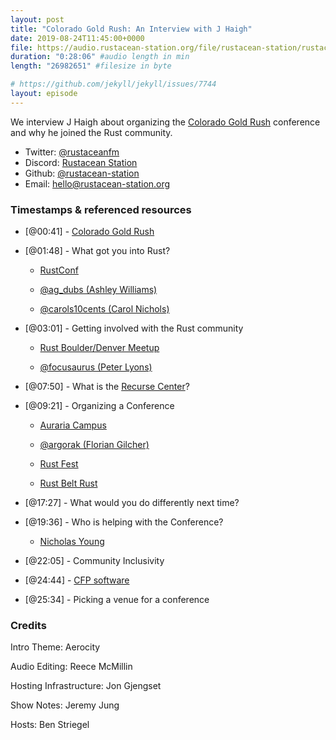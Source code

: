 ```yaml
---
layout: post
title: "Colorado Gold Rush: An Interview with J Haigh"
date: 2019-08-24T11:45:00+0000
file: https://audio.rustacean-station.org/file/rustacean-station/rustacean-station-e002-colorado-gold-rust.mp3
duration: "0:28:06" #audio length in min
length: "26982651" #filesize in byte

# https://github.com/jekyll/jekyll/issues/7744
layout: episode
---
```


We interview J Haigh about organizing the [Colorado Gold Rush](https://www.cogoldrust.com/) conference and why he joined the Rust community.

 - Twitter: [@rustaceanfm](https://twitter.com/rustaceanfm)
 - Discord: [Rustacean Station](https://discord.gg/cHc3Gyc)
 - Github: [@rustacean-station](https://github.com/rustacean-station/)
 - Email: [hello@rustacean-station.org](mailto:hello@rustacean-station.org)

### Timestamps & referenced resources

* [@00:41] - [Colorado Gold Rush](https://www.cogoldrust.com/)

* [@01:48] - What got you into Rust?

  * [RustConf](https://rustconf.com/)

  * [@ag_dubs (Ashley Williams)](https://twitter.com/ag_dubs)

  * [@carols10cents (Carol Nichols)](https://twitter.com/carols10cents)

* [@03:01] - Getting involved with the Rust community

  * [Rust Boulder/Denver Meetup](https://www.meetup.com/Rust-Boulder-Denver/)

  * [@focusaurus (Peter Lyons)](https://twitter.com/focusaurus)

* [@07:50] - What is the [Recurse Center](https://www.recurse.com/)?

* [@09:21] - Organizing a Conference

  * [Auraria Campus](https://www.ahec.edu/)

  * [@argorak (Florian Gilcher)](https://twitter.com/Argorak)

  * [Rust Fest](https://www.rustfest.eu)

  * [Rust Belt Rust](https://www.rust-belt-rust.com/) 

* [@17:27] - What would you do differently next time?

* [@19:36] - Who is helping with the Conference?

  * [Nicholas Young](https://www.secretfader.com/)

* [@22:05] - Community Inclusivity

* [@24:44] - [CFP software](https://github.com/rubycentral/cfp-app)

* [@25:34] - Picking a venue for a conference

### Credits

Intro Theme: Aerocity

Audio Editing: Reece McMillin

Hosting Infrastructure: Jon Gjengset

Show Notes: Jeremy Jung

Hosts: Ben Striegel
